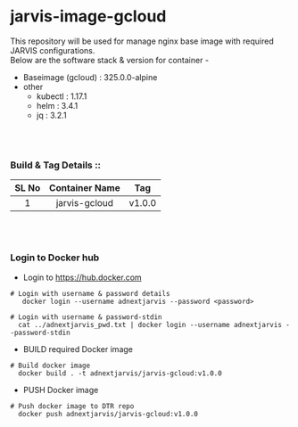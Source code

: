 # jarvis-image-gcloud
This repository will be used for manage nginx base image with required JARVIS configurations. <br>
Below are the software stack & version for container -
- Baseimage (gcloud)       :   325.0.0-alpine
- other
  - kubectl                :   1.17.1
  - helm                   :   3.4.1
  - jq                     :   3.2.1

<br><br>

### Build & Tag Details ::
| SL No | Container Name | Tag |
| :---: | :---: | :---: |
| 1 | jarvis-gcloud | v1.0.0 |


<br><br>

### Login to Docker hub
- Login to https://hub.docker.com
```
# Login with username & password details
   docker login --username adnextjarvis --password <password>

# Login with username & password-stdin
  cat ../adnextjarvis_pwd.txt | docker login --username adnextjarvis --password-stdin
```
- BUILD required Docker image
```
# Build docker image
  docker build . -t adnextjarvis/jarvis-gcloud:v1.0.0
```
- PUSH Docker image
```
# Push docker image to DTR repo
  docker push adnextjarvis/jarvis-gcloud:v1.0.0
```
